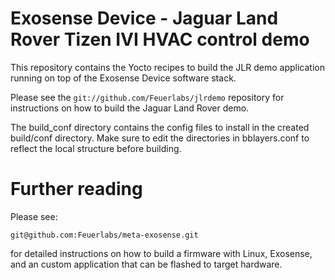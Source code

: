 # Exosense Device - Jaguar Land Rover Tizen IVI HVAC control demo

This repository contains the Yocto recipes to build the JLR demo
application running on top of the Exosense Device software stack.

Please see the `git://github.com/Feuerlabs/jlrdemo` repository
for instructions on how to build the Jaguar Land Rover demo.

The build_conf directory contains the config files to install in
the created build/conf directory. Make sure to edit the directories
in bblayers.conf to reflect the local structure before building.

# Further reading

Please see:

	git@github.com:Feuerlabs/meta-exosense.git
	
for detailed instructions on how to build a firmware with Linux,
Exosense, and an custom application that can be flashed to target
hardware.

